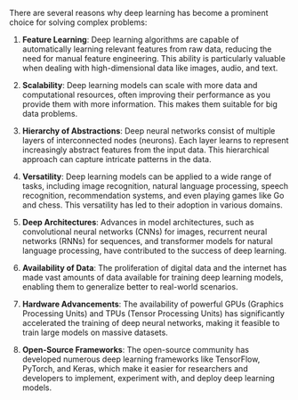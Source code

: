 There are several reasons why deep learning has become a prominent choice for solving complex problems:

1. **Feature Learning**: Deep learning algorithms are capable of automatically learning relevant features from raw data, reducing the need for manual feature engineering. This ability is particularly valuable when dealing with high-dimensional data like images, audio, and text.
    
2. **Scalability**: Deep learning models can scale with more data and computational resources, often improving their performance as you provide them with more information. This makes them suitable for big data problems.
    
3. **Hierarchy of Abstractions**: Deep neural networks consist of multiple layers of interconnected nodes (neurons). Each layer learns to represent increasingly abstract features from the input data. This hierarchical approach can capture intricate patterns in the data.
    
4. **Versatility**: Deep learning models can be applied to a wide range of tasks, including image recognition, natural language processing, speech recognition, recommendation systems, and even playing games like Go and chess. This versatility has led to their adoption in various domains.
5. **Deep Architectures**: Advances in model architectures, such as convolutional neural networks (CNNs) for images, recurrent neural networks (RNNs) for sequences, and transformer models for natural language processing, have contributed to the success of deep learning.
    
6. **Availability of Data**: The proliferation of digital data and the internet has made vast amounts of data available for training deep learning models, enabling them to generalize better to real-world scenarios.
    
7. **Hardware Advancements**: The availability of powerful GPUs (Graphics Processing Units) and TPUs (Tensor Processing Units) has significantly accelerated the training of deep neural networks, making it feasible to train large models on massive datasets.
    
8. **Open-Source Frameworks**: The open-source community has developed numerous deep learning frameworks like TensorFlow, PyTorch, and Keras, which make it easier for researchers and developers to implement, experiment with, and deploy deep learning models.